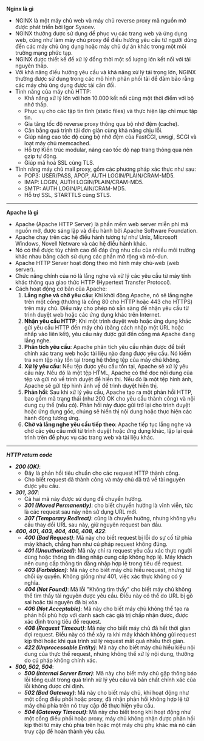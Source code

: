 **Nginx là gì**
- NGINX là một máy chủ web và máy chủ reverse proxy mã nguồn mở được phát triển bởi Igor Sysoev. 
- NGINX thường được sử dụng để phục vụ các trang web và ứng dụng web, cũng như làm máy chủ proxy để điều hướng yêu cầu từ người dùng đến các máy chủ ứng dụng hoặc máy chủ dự án khác trong một môi trường mạng phức tạp.
- NGINX được thiết kế để xử lý đồng thời một số lượng lớn kết nối với tài nguyên thấp.
- Với khả năng điều hướng yêu cầu và khả năng xử lý tải trọng lớn, NGINX thường được sử dụng trong các mô hình phân phối tải để đảm bảo rằng các máy chủ ứng dụng được tải cân đối.
- Tính năng của máy chủ HTTP:
  - Khả năng xử lý lớn với hơn 10.000 kết nối cùng một thời điểm với bộ nhớ thấp.
  - Phục vụ cho các tập tin tĩnh (static files) và thực hiện lập chỉ mục tập tin.
  - Gia tăng tốc độ reverse proxy thông qua bộ nhớ đệm (cache).
  - Cân bằng quá trình tải đơn giản cùng khả năng chịu lỗi.
  - Giúp nâng cao tốc độ cùng bộ nhớ đệm của FastCGI, uwsgi, SCGI và loạt máy chủ memcached.
  - Hỗ trợ Kiến trúc modular, nâng cao tốc độ nạp trang thông qua nén gzip tự động.
  - Giúp mã hoá SSL cùng TLS.
- Tính năng máy chủ mail proxy, gồm các phương pháp xác thực như sau:
  - POP3: USER/PASS, APOP, AUTH LOGIN/PLAIN/CRAM-MD5.
  - IMAP: LOGIN, AUTH LOGIN/PLAIN/CRAM-MD5.
  - SMTP: AUTH LOGIN/PLAIN/CRAM-MD5.
  - Hỗ trợ SSL, STARTTLS cùng STLS.
***
**Apache là gì**
- Apache (Apache HTTP Server) là phần mềm web server miễn phí mã nguồn mở, được sáng lập và điều hành bởi Apache Software Foundation.
- Apache chạy trên các hệ điều hành tương tự như Unix, Microsoft Windows, Novell Netware và các hệ điều hành khác. 
- Nó có thể được tùy chỉnh cao để đáp ứng nhu cầu của nhiều môi trường khác nhau bằng cách sử dụng các phần mở rộng và mô-đun.
- Apache HTTP Server hoạt động theo mô hình máy chủ-web (web server). 
- Chức năng chính của nó là lắng nghe và xử lý các yêu cầu từ máy tính khác thông qua giao thức HTTP (Hypertext Transfer Protocol). 
- Cách hoạt động cơ bản của Apache:
  1. **Lắng nghe và chờ yêu cầu**: Khi khởi động Apache, nó sẽ lắng nghe trên một cổng (thường là cổng 80 cho HTTP hoặc 443 cho HTTPS) trên máy chủ. Điều này cho phép nó sẵn sàng để nhận yêu cầu từ trình duyệt web hoặc các ứng dụng khác trên Internet.
  2. **Nhận yêu cầu HTTP**: Khi một trình duyệt web hoặc ứng dụng khác gửi yêu cầu HTTP đến máy chủ (bằng cách nhập một URL hoặc nhấp vào liên kết), yêu cầu này được gửi đến cổng mà Apache đang lắng nghe.
  3. **Phân tích yêu cầu**: Apache phân tích yêu cầu nhận được để biết chính xác trang web hoặc tài liệu nào đang được yêu cầu. Nó kiểm tra xem tệp này tồn tại trong hệ thống tệp của máy chủ không.
  4. **Xử lý yêu cầu**: Nếu tệp được yêu cầu tồn tại, Apache sẽ xử lý yêu cầu này. Nếu đó là một tệp HTML, Apache có thể đọc nội dung của tệp và gửi nó về trình duyệt để hiển thị. Nếu đó là một tệp hình ảnh, Apache sẽ gửi tệp hình ảnh về để trình duyệt hiển thị.
  5. **Phản hồi**: Sau khi xử lý yêu cầu, Apache tạo ra một phản hồi HTTP, bao gồm mã trạng thái (như 200 OK cho yêu cầu thành công) và nội dung cụ thể (nếu có). Phản hồi này được gửi trở lại cho trình duyệt hoặc ứng dụng gốc, chúng sẽ hiển thị nội dung hoặc thực hiện các hành động tương ứng.
  6. **Chờ và lắng nghe yêu cầu tiếp theo**: Apache tiếp tục lắng nghe và chờ các yêu cầu mới từ trình duyệt hoặc ứng dụng khác, lặp lại quá trình trên để phục vụ các trang web và tài liệu khác.

***
***HTTP return code***
- ***200 (OK)***:
  - Đây là phản hồi tiêu chuẩn cho các request HTTP thành công.
  - Cho biết request đã thành công và máy chủ đã trả về tài nguyên được yêu cầu. 
- ***301, 307***:
  - Cả hai mã này được sử dụng để chuyển hướng.
  - ***301 (Moved Permanently)***: cho biết chuyển hướng là vĩnh viễn, tức là các request sau này nên sử dụng URL mới. 
  - ***307 (Temporary Redirect)***: cũng là chuyển hướng, nhưng không yêu cầu thay đổi URL sau này, giữ nguyên request ban đầu.
- ***400, 401, 403, 404, 406, 408, 422***:
  - ***400 (Bad Request)***: Mã này cho biết request bị lỗi do sự cố từ phía máy khách, chẳng hạn như cú pháp request không đúng.
  - ***401 (Unauthorized)***: Mã này chỉ ra request yêu cầu xác thực người dùng hoặc thông tin đăng nhập cung cấp không hợp lệ. Máy khách nên cung cấp thông tin đăng nhập hợp lệ trong tiêu đề request.
  - ***403 (Forbidden)***: Mã này cho biết máy chủ hiểu request, nhưng từ chối ủy quyền. Không giống như 401, việc xác thực không có ý nghĩa.
  - ***404 (Not Found)***: Mã lỗi "Không tìm thấy" cho biết máy chủ không thể tìm thấy tài nguyên được yêu cầu. Điều này có thể do URL bị gõ sai hoặc tài nguyên đã bị xóa.
  - ***406 (Not Acceptable)***: Mã này cho biết máy chủ không thể tạo ra phản hồi phù hợp với danh sách các giá trị chấp nhận được, được xác định trong tiêu đề request.
  - ***408 (Request Timeout)***: Mã này cho biết máy chủ đã hết thời gian đợi request. Điều này có thể xảy ra khi máy khách không gửi request kịp thời hoặc khi quá trình xử lý request mất quá nhiều thời gian.
  - ***422 (Unprocessable Entity)***: Mã này cho biết máy chủ hiểu kiểu nội dung của thực thể request, nhưng không thể xử lý nội dung, thường do cú pháp không chính xác.
- ***500, 502, 504***:
  - ***500 (Internal Server Error)***: Mã này cho biết máy chủ gặp thông báo lỗi tổng quát trong quá trình xử lý yêu cầu và bản chất chính xác của lỗi không được chỉ định.
  - ***502 (Bad Gateway)***: Mã này cho biết máy chủ, khi hoạt động như một cổng điều phối hoặc proxy, đã nhận phản hồi không hợp lệ từ máy chủ phía trên nó truy cập để thực hiện yêu cầu.
  - ***504 (Gateway Timeout)***: Mã này cho biết trong khi hoạt động như một cổng điều phối hoặc proxy, máy chủ không nhận được phản hồi kịp thời từ máy chủ phía trên hoặc một máy chủ phụ khác mà nó cần truy cập để hoàn thành yêu cầu.
